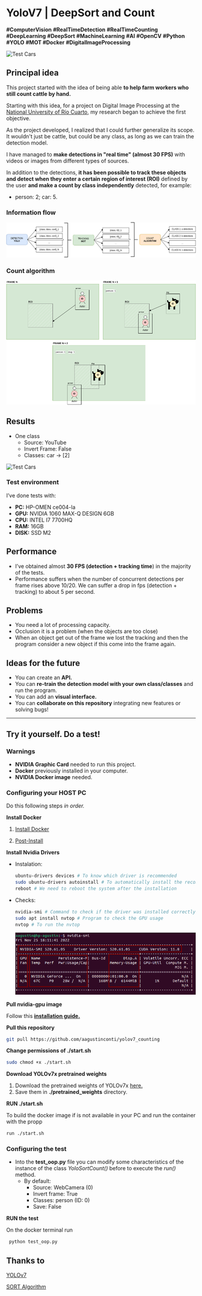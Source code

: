 # YoloV7 | DeepSort and Count

**#ComputerVision** **#RealTimeDetection** **#RealTimeCounting** **#DeepLearning** **#DeepSort** **#MachineLearning** **#AI** **#OpenCV** **#Python** **#YOLO** **#MOT #Docker** **#DigitalImageProcessing**

![Test Cars](readme-img/messi.gif)

## Principal idea

This project started with the idea of being able **to help farm workers who still count cattle by hand.**

Starting with this idea, for a project on Digital Image Processing at the [National University of Río Cuarto](https://www.unrc.edu.ar/), my research began to achieve the first objective.

As the project developed, I realized that I could further generalize its scope. It wouldn't just be cattle, but could be any class, as long as we can train the detection model.

I have managed to **make detections in "real time" (almost 30 FPS)** with videos or images from different types of sources.

In addition to the detections, **it has been possible to track these objects and detect when they enter a certain region of interest (ROI)** defined by the user **and make a count by class independently** detected, for example:

- person: 2; car: 5.

### Information flow

![Information flow](readme-img/Untitled.png)

### Count algorithm

![Count Algorithm](readme-img/Untitled%201.png)

## Results

- One class
    - Source: YouTube
    - Invert Frame: False
    - Classes: car → [2]


![Test Cars](readme-img/test_cars.gif)


### Test environment

I’ve done tests with:

- **PC:** HP-OMEN ce004-la
- **GPU:** NVIDIA 1060 MAX-Q DESIGN 6GB
- **CPU:** INTEL I7 7700HQ
- **RAM:** 16GB
- **DISK:** SSD M2

## Performance

- I’ve obtained almost **30 FPS (detection + tracking time**) in the majority of the tests.
- Performance suffers when the number of concurrent detections per frame rises above 10/20. We can suffer a drop in fps (detection + tracking) to about 5 per second.


## Problems

- You need a lot of processing capacity.
- Occlusion it is a problem (when the objects are too close)
- When an object get out of the frame we lost the tracking and then the program consider a new object if this come into the frame again.


## Ideas for the future

- You can create an **API.**
- You can **re-train the detection model with your own class/classes** and run the program.
- You can add an **visual interface.**
- You can **collaborate on this repository** integrating new features or solving bugs!

---
## Try it yourself. Do a test!

### Warnings

- **NVIDIA Graphic Card** needed to run this project.
- **Docker** previously installed in your computer.
- **NVIDIA Docker image** needed.

### Configuring your HOST PC

Do this following steps *in order.*

**Install Docker**

1. [Install Docker](https://docs.docker.com/engine/install/ubuntu/)

2. [Post-Install](https://docs.docker.com/engine/install/linux-postinstall/)

**Install Nvidia Drivers**

- Instalation:
    
    ```bash
    ubuntu-drivers devices # To know which driver is recommended
    sudo ubuntu-drivers autoinstall # To automatically install the recommended driver
    reboot # We need to reboot the system after the installation
    ```
    

- Checks:
    
    ```bash
    nvidia-smi # Command to check if the driver was installed correctly: The output must be a list of GPU's and a list processes running on it
    sudo apt install nvtop # Program to check the GPU usage
    nvtop # To run the nvtop
    ```

    ![nvidia-smi](/readme-img/Untitled%202.png)

**Pull nvidia-gpu image**

Follow this  **[installation guide.](https://docs.nvidia.com/datacenter/cloud-native/container-toolkit/install-guide.html)**

**Pull this repository**

```bash
git pull https://github.com/aagustinconti/yolov7_counting
```

**Change permissions of ./start.sh**

```bash
sudo chmod +x ./start.sh
```

**Download YOLOv7x pretrained weights**

1. Download the pretrained weights of YOLOv7x [here.](https://github.com/WongKinYiu/yolov7/blob/main/README.md#performance)
2. Save them in **./pretrained_weights** directory.

**RUN ./start.sh**

To build the docker image if is not available in your PC and run the container with the propp

```bash
run ./start.sh
```

### Configuring the test

- Into the **test_oop.py** file you can modify some characteristics of the instance of the class *YoloSortCount()* before to execute the *run()* method.
    - By default:
        - Source: WebCamera (0)
        - Invert frame: True
        - Classes: person (ID: 0)
        - Save: False

**RUN the test**

On the docker terminal run

```bash
 python test_oop.py
```


## Thanks to

[YOLOv7](https://github.com/WongKinYiu/yolov7/)

[SORT Algorithm](https://github.com/dongdv95/yolov5/blob/master/Yolov5_DeepSort_Pytorch/track.py)